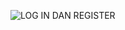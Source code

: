 ![LOG IN DAN REGISTER](https://user-images.githubusercontent.com/123136033/213605459-a0c45beb-aca4-45d6-8668-6513778434d9.png)
